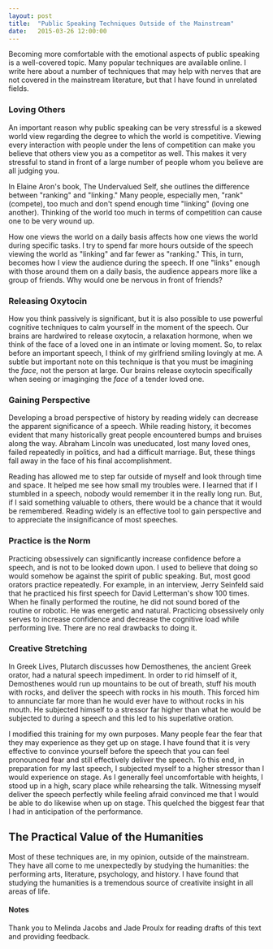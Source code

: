 ```yaml
---
layout: post
title:  "Public Speaking Techniques Outside of the Mainstream"
date:   2015-03-26 12:00:00
---
```


Becoming more comfortable with the emotional aspects of public speaking is a well-covered topic. Many popular techniques are available online. I write here about a number of techniques that may help with nerves that are not covered in the mainstream literature, but that I have found in unrelated fields.

### Loving Others

An important reason why public speaking can be very stressful is a skewed world view regarding the degree to which the world is competitive. Viewing every interaction with people under the lens of competition can make you believe that others view you as a competitor as well. This makes it very stressful to stand in front of a large number of people whom you believe are all judging you.

In Elaine Aron's book, The Undervalued Self, she outlines the difference between "ranking" and "linking." Many people, especially men, "rank" (compete), too much and don't spend enough time "linking" (loving one another). Thinking of the world too much in terms of competition can cause one to be very wound up.

How one views the world on a daily basis affects how one views the world during specific tasks. I try to spend far more hours outside of the speech viewing the world as "linking" and far fewer as "ranking." This, in turn, becomes how I view the audience during the speech. If one "links" enough with those around them on a daily basis, the audience appears more like a group of friends. Why would one be nervous in front of friends?

### Releasing Oxytocin

How you think passively is significant, but it is also possible to use powerful cognitive techniques to calm yourself in the moment of the speech. Our brains are hardwired to release oxytocin, a relaxation hormone, when we think of the face of a loved one in an intimate or loving moment. So, to relax before an important speech, I think of my girlfriend smiling lovingly at me. A subtle but important note on this technique is that you must be imagining the *face*, not the person at large. Our brains release oxytocin specifically when seeing or imaginging the *face* of a tender loved one.

### Gaining Perspective
Developing a broad perspective of history by reading widely can decrease the apparent significance of a speech. While reading history, it becomes evident that many historically great people encountered bumps and bruises along the way. Abraham Lincoln was uneducated, lost many loved ones, failed repeatedly in politics, and had a difficult marriage. But, these things fall away in the face of his final accomplishment.

Reading has allowed me to step far outside of myself and look through time and space. It helped me see how small my troubles were. I learned that if I stumbled in a speech, nobody would remember it in the really long run. But, if I said something valuable to others, there would be a chance that it would be remembered. Reading widely is an effective tool to gain perspective and to appreciate the insignificance of most speeches.

### Practice is the Norm
Practicing obsessively can significantly increase confidence before a speech, and is not to be looked down upon. I used to believe that doing so would somehow be against the spirit of public speaking. But, most good orators practice repeatedly. For example, in an interview, Jerry Seinfeld said that he practiced his first speech for David Letterman's show 100 times. When he finally performed the routine, he did not sound bored of the routine or robotic. He was energetic and natural. Practicing obsessively only serves to increase confidence and decrease the cognitive load while performing live. There are no real drawbacks to doing it.

### Creative Stretching
In Greek Lives, Plutarch discusses how Demosthenes, the ancient Greek orator, had a natural speech impediment. In order to rid himself of it, Demosthenes would run up mountains to be out of breath, stuff his mouth with rocks, and deliver the speech with rocks in his mouth. This forced him to annunciate far more than he would ever have to without rocks in his mouth. He subjected himself to a stressor far higher than what he would be subjected to during a speech and this led to his superlative oration.

I modified this training for my own purposes. Many people fear the fear that they may experience as they get up on stage. I have found that it is very effective to convince yourself before the speech that you can feel pronounced fear and still effectively deliver the speech. To this end, in preparation for my last speech, I subjected myself to a higher stressor than I would experience on stage. As I generally feel uncomfortable with heights, I stood up in a high, scary place while rehearsing the talk. Witnessing myself deliver the speech perfectly while feeling afraid convinced me that I would be able to do likewise when up on stage. This quelched the biggest fear that I had in anticipation of the performance.

## The Practical Value of the Humanities

Most of these techniques are, in my opinion, outside of the mainstream. They have all come to me unexpectedly by studying the humanities: the performing arts, literature, psychology, and history. I have found that studying the humanities is a tremendous source of creativite insight in all areas of life.


#### Notes
<div class="ack">Thank you to Melinda Jacobs and Jade Proulx for reading drafts of this text and providing feedback.</div>
